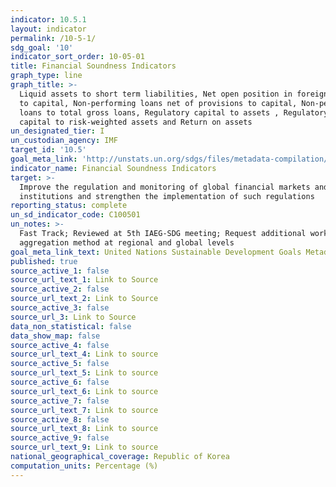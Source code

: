 ```yaml
---
indicator: 10.5.1
layout: indicator
permalink: /10-5-1/
sdg_goal: '10'
indicator_sort_order: 10-05-01
title: Financial Soundness Indicators
graph_type: line
graph_title: >-
  Liquid assets to short term liabilities, Net open position in foreign exchange
  to capital, Non-performing loans net of provisions to capital, Non-performing
  loans to total gross loans, Regulatory capital to assets , Regulatory Tier 1
  capital to risk-weighted assets and Return on assets
un_designated_tier: I
un_custodian_agency: IMF
target_id: '10.5'
goal_meta_link: 'http://unstats.un.org/sdgs/files/metadata-compilation/Metadata-Goal-10.pdf'
indicator_name: Financial Soundness Indicators
target: >-
  Improve the regulation and monitoring of global financial markets and
  institutions and strengthen the implementation of such regulations
reporting_status: complete
un_sd_indicator_code: C100501
un_notes: >-
  Fast Track; Reviewed at 5th IAEG-SDG meeting; Request additional work on
  aggregation method at regional and global levels
goal_meta_link_text: United Nations Sustainable Development Goals Metadata (pdf 564kB)
published: true
source_active_1: false
source_url_text_1: Link to Source
source_active_2: false
source_url_text_2: Link to Source
source_active_3: false
source_url_3: Link to Source
data_non_statistical: false
data_show_map: false
source_active_4: false
source_url_text_4: Link to source
source_active_5: false
source_url_text_5: Link to source
source_active_6: false
source_url_text_6: Link to source
source_active_7: false
source_url_text_7: Link to source
source_active_8: false
source_url_text_8: Link to source
source_active_9: false
source_url_text_9: Link to source
national_geographical_coverage: Republic of Korea
computation_units: Percentage (%)
---
```

